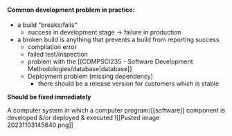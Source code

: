 #### Common development problem in practice:
- a build "breaks/fails"
	- success in development stage $\rightarrow$ failure in production
- a broken build is anything that prevents a build from reporting success
	- compilation error
	- failed test/inspection
	- problem with the [[COMPSCI235 - Software Development Methodologies/database|database]]
	- Deployment problem (missing dependency)
		- there should be a release version for customers which is stable

**Should be fixed immediately**

A computer system in which a computer program/[[software]] component is developed &/or deployed & executed
![[Pasted image 20231103145640.png]]